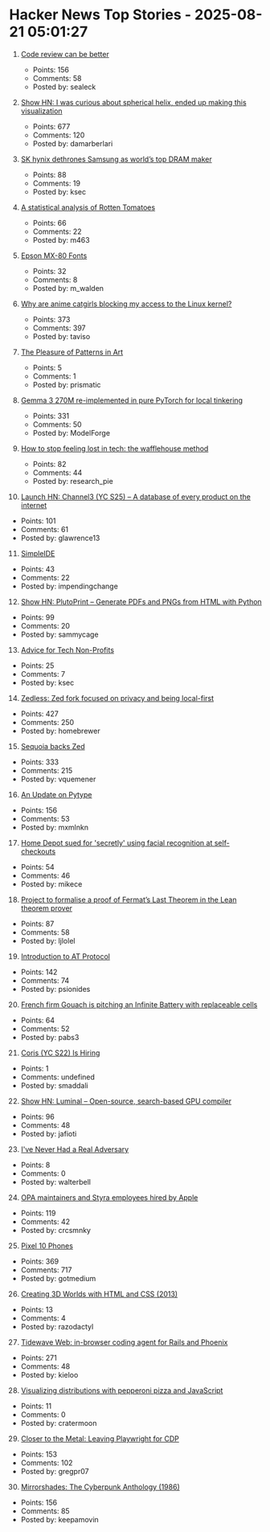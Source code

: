 # Hacker News Top Stories - 2025-08-21 05:01:27

1. [Code review can be better](https://tigerbeetle.com/blog/2025-08-04-code-review-can-be-better/)
   - Points: 156
   - Comments: 58
   - Posted by: sealeck

2. [Show HN: I was curious about spherical helix, ended up making this visualization](https://visualrambling.space/moving-objects-in-3d/)
   - Points: 677
   - Comments: 120
   - Posted by: damarberlari

3. [SK hynix dethrones Samsung as world’s top DRAM maker](https://koreajoongangdaily.joins.com/news/2025-08-15/business/tech/Thanks-Nvidia-SK-hynix-dethrones-Samsung-as-worlds-top-DRAM-maker-for-first-time-in-over-30-years/2376834)
   - Points: 88
   - Comments: 19
   - Posted by: ksec

4. [A statistical analysis of Rotten Tomatoes](https://www.statsignificant.com/p/is-rotten-tomatoes-still-reliable)
   - Points: 66
   - Comments: 22
   - Posted by: m463

5. [Epson MX-80 Fonts](https://mw.rat.bz/MX-80/)
   - Points: 32
   - Comments: 8
   - Posted by: m_walden

6. [Why are anime catgirls blocking my access to the Linux kernel?](https://lock.cmpxchg8b.com/anubis.html)
   - Points: 373
   - Comments: 397
   - Posted by: taviso

7. [The Pleasure of Patterns in Art](https://thereader.mitpress.mit.edu/why-repetition-in-art-pleases-the-brain/)
   - Points: 5
   - Comments: 1
   - Posted by: prismatic

8. [Gemma 3 270M re-implemented in pure PyTorch for local tinkering](https://github.com/rasbt/LLMs-from-scratch/tree/main/ch05/12_gemma3)
   - Points: 331
   - Comments: 50
   - Posted by: ModelForge

9. [How to stop feeling lost in tech: the wafflehouse method](https://www.yacinemahdid.com/p/how-to-stop-feeling-lost-in-tech)
   - Points: 82
   - Comments: 44
   - Posted by: research_pie

10. [Launch HN: Channel3 (YC S25) – A database of every product on the internet](undefined)
   - Points: 101
   - Comments: 61
   - Posted by: glawrence13

11. [SimpleIDE](https://github.com/jamesplotts/simpleide)
   - Points: 43
   - Comments: 22
   - Posted by: impendingchange

12. [Show HN: PlutoPrint – Generate PDFs and PNGs from HTML with Python](https://github.com/plutoprint/plutoprint)
   - Points: 99
   - Comments: 20
   - Posted by: sammycage

13. [Advice for Tech Non-Profits](https://mitchellh.com/writing/advice-for-tech-nonprofits)
   - Points: 25
   - Comments: 7
   - Posted by: ksec

14. [Zedless: Zed fork focused on privacy and being local-first](https://github.com/zedless-editor/zed)
   - Points: 427
   - Comments: 250
   - Posted by: homebrewer

15. [Sequoia backs Zed](https://zed.dev/blog/sequoia-backs-zed)
   - Points: 333
   - Comments: 215
   - Posted by: vquemener

16. [An Update on Pytype](https://github.com/google/pytype)
   - Points: 156
   - Comments: 53
   - Posted by: mxmlnkn

17. [Home Depot sued for 'secretly' using facial recognition at self-checkouts](https://petapixel.com/2025/08/20/home-depot-sued-for-secretly-using-facial-recognition-technology-on-self-checkout-cameras/)
   - Points: 54
   - Comments: 46
   - Posted by: mikece

18. [Project to formalise a proof of Fermat’s Last Theorem in the Lean theorem prover](https://imperialcollegelondon.github.io/FLT/)
   - Points: 87
   - Comments: 58
   - Posted by: ljlolel

19. [Introduction to AT Protocol](https://mackuba.eu/2025/08/20/introduction-to-atproto/)
   - Points: 142
   - Comments: 74
   - Posted by: psionides

20. [French firm Gouach is pitching an Infinite Battery with replaceable cells](https://arstechnica.com/gadgets/2025/05/gouach-wants-you-to-insert-and-pluck-the-cells-from-its-infinite-e-bike-battery/)
   - Points: 64
   - Comments: 52
   - Posted by: pabs3

21. [Coris (YC S22) Is Hiring](https://www.ycombinator.com/companies/coris/jobs/rqO40yy-ai-engineer)
   - Points: 1
   - Comments: undefined
   - Posted by: smaddali

22. [Show HN: Luminal – Open-source, search-based GPU compiler](https://github.com/luminal-ai/luminal)
   - Points: 96
   - Comments: 48
   - Posted by: jafioti

23. [I've Never Had a Real Adversary](https://inoticeiamconfused.substack.com/p/ive-never-had-a-real-adversary)
   - Points: 8
   - Comments: 0
   - Posted by: walterbell

24. [OPA maintainers and Styra employees hired by Apple](https://blog.openpolicyagent.org/note-from-teemu-tim-and-torin-to-the-open-policy-agent-community-2dbbfe494371)
   - Points: 119
   - Comments: 42
   - Posted by: crcsmnky

25. [Pixel 10 Phones](https://blog.google/products/pixel/google-pixel-10-pro-xl/)
   - Points: 369
   - Comments: 717
   - Posted by: gotmedium

26. [Creating 3D Worlds with HTML and CSS (2013)](https://keithclark.co.uk/articles/creating-3d-worlds-with-html-and-css/)
   - Points: 13
   - Comments: 4
   - Posted by: razodactyl

27. [Tidewave Web: in-browser coding agent for Rails and Phoenix](https://tidewave.ai/blog/tidewave-web-phoenix-rails)
   - Points: 271
   - Comments: 48
   - Posted by: kieloo

28. [Visualizing distributions with pepperoni pizza and JavaScript](https://ntietz.com/blog/visualizing-distributions-with-pepperoni-pizza/)
   - Points: 11
   - Comments: 0
   - Posted by: cratermoon

29. [Closer to the Metal: Leaving Playwright for CDP](https://browser-use.com/posts/playwright-to-cdp)
   - Points: 153
   - Comments: 102
   - Posted by: gregpr07

30. [Mirrorshades: The Cyberpunk Anthology (1986)](https://www.rudyrucker.com/mirrorshades/HTML/)
   - Points: 156
   - Comments: 85
   - Posted by: keepamovin

